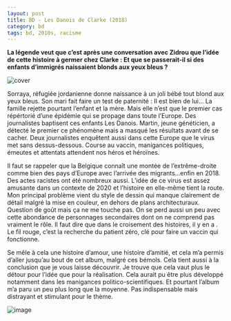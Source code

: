```yaml
---
layout: post
title: BD - Les Danois de Clarke (2018)
category: bd
tags: bd, 2010s, racisme 
---
```


**La légende veut que c’est après une conversation avec Zidrou que l’idée de cette histoire à germer chez Clarke : Et que se passerait-il si des enfants d’immigrés naissaient blonds aux yeux bleus ?**

![cover](https://filedn.eu/llqi9IBxlYouGRXYG2xlROb/img/2020/lesdanois0.jpg)

Sorraya, réfugiée jordanienne donne naissance à un joli bébé tout blond aux yeux bleus. Son mari fait faire un test de paternité : Il est bien de lui… La famille rejette pourtant l’enfant et la mère. Mais elle n’est que le premier cas répértorié d’une épidémie qui se propage dans toute l’Europe. Des journalistes baptisent ces enfants Les Danois. Martin, jeune généticien, a détecté le premier ce phénomène mais a masqué les résultats avant de se cacher. Deux journalistes enquêtent aussi dans cette Europe que le virus met sans dessus-dessous. Course au vaccin, manigances politiques, émeutes et attentats attendent nos héros et héroïnes.

Il faut se rappeler que la Belgique connaît une montée de l’extrême-droite comme bien des pays d’Europe avec l’arrivée des migrants…enfin en 2018. Des actes racistes ont été nombreux aussi. L’idée de ce virus est assez amusante dans un contexte de 2020 et l’histoire en elle-même tient la route. Mon principal problème vient du style de dessin qui manque clairement de détail malgré la mise en couleur, en dehors de plans architecturaux. Question de goût mais ça ne me touche pas. On se perd aussi un peu avec cette abondance de personnages secondaires dont on ne comprend pas vraiment le rôle. Il faut dire que dans le croisement des histoires, il y en a . Le fil rouge, c’est la recherche du patient zéro, clé pour faire un vaccin qui fonctionne.

Se mêle à cela une histoire d’amour, une histoire d’amitié, et cela m’a permis d’aller jusqu’au bout de cet album, malgré ces bémols. Cela tient aussi à la conclusion que je vous laisse découvrir. Je trouve que cela vaut plus le détour pour l’idée que pour la réalisation. Cela aurait pu être plus développé notamment dans les manigances politico-scientifiques. Et pourtant l’album m’a paru un peu plus long que la moyenne. Pas indispensable mais distrayant et stimulant pour le thème.

![image](https://filedn.eu/llqi9IBxlYouGRXYG2xlROb/img/2020/lesdanois1.jpg)
